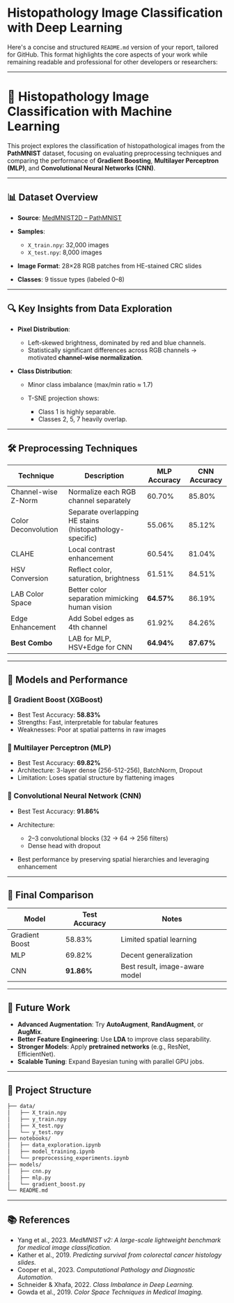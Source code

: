 # Histopathology Image Classification with Deep Learning
Here's a concise and structured `README.md` version of your report, tailored for GitHub. This format highlights the core aspects of your work while remaining readable and professional for other developers or researchers:

---

# 🧬 Histopathology Image Classification with Machine Learning

This project explores the classification of histopathological images from the **PathMNIST** dataset, focusing on evaluating preprocessing techniques and comparing the performance of **Gradient Boosting**, **Multilayer Perceptron (MLP)**, and **Convolutional Neural Networks (CNN)**.

---

## 📊 Dataset Overview

* **Source**: [MedMNIST2D – PathMNIST](https://medmnist.com/)
* **Samples**:

  * `X_train.npy`: 32,000 images
  * `X_test.npy`: 8,000 images
* **Image Format**: 28×28 RGB patches from HE-stained CRC slides
* **Classes**: 9 tissue types (labeled 0–8)

---

## 🔍 Key Insights from Data Exploration

* **Pixel Distribution**:

  * Left-skewed brightness, dominated by red and blue channels.
  * Statistically significant differences across RGB channels → motivated **channel-wise normalization**.

* **Class Distribution**:

  * Minor class imbalance (max/min ratio ≈ 1.7)
  * T-SNE projection shows:

    * Class 1 is highly separable.
    * Classes 2, 5, 7 heavily overlap.

---

## 🛠️ Preprocessing Techniques

| Technique           | Description                                              | MLP Accuracy | CNN Accuracy |
| ------------------- | -------------------------------------------------------- | ------------ | ------------ |
| Channel-wise Z-Norm | Normalize each RGB channel separately                    | 60.70%       | 85.80%       |
| Color Deconvolution | Separate overlapping HE stains (histopathology-specific) | 55.06%       | 85.12%       |
| CLAHE               | Local contrast enhancement                               | 60.54%       | 81.04%       |
| HSV Conversion      | Reflect color, saturation, brightness                    | 61.51%       | 84.51%       |
| LAB Color Space     | Better color separation mimicking human vision           | **64.57%**   | 86.19%       |
| Edge Enhancement    | Add Sobel edges as 4th channel                           | 61.92%       | 84.26%       |
| **Best Combo**      | LAB for MLP, HSV+Edge for CNN                            | **64.94%**   | **87.67%**   |

---

## 🧠 Models and Performance

### 🔹 Gradient Boost (XGBoost)

* Best Test Accuracy: **58.83%**
* Strengths: Fast, interpretable for tabular features
* Weaknesses: Poor at spatial patterns in raw images

### 🔸 Multilayer Perceptron (MLP)

* Best Test Accuracy: **69.82%**
* Architecture: 3-layer dense (256-512-256), BatchNorm, Dropout
* Limitation: Loses spatial structure by flattening images

### 🔷 Convolutional Neural Network (CNN)

* Best Test Accuracy: **91.86%**
* Architecture:

  * 2–3 convolutional blocks (32 → 64 → 256 filters)
  * Dense head with dropout
* Best performance by preserving spatial hierarchies and leveraging enhancement

---

## 🎯 Final Comparison

| Model          | Test Accuracy | Notes                          |
| -------------- | ------------- | ------------------------------ |
| Gradient Boost | 58.83%        | Limited spatial learning       |
| MLP            | 69.82%        | Decent generalization          |
| CNN            | **91.86%**    | Best result, image-aware model |

---

## 🚀 Future Work

* **Advanced Augmentation**: Try **AutoAugment**, **RandAugment**, or **AugMix**.
* **Better Feature Engineering**: Use **LDA** to improve class separability.
* **Stronger Models**: Apply **pretrained networks** (e.g., ResNet, EfficientNet).
* **Scalable Tuning**: Expand Bayesian tuning with parallel GPU jobs.

---

## 📁 Project Structure

```bash
├── data/
│   ├── X_train.npy
│   ├── y_train.npy
│   ├── X_test.npy
│   └── y_test.npy
├── notebooks/
│   ├── data_exploration.ipynb
│   ├── model_training.ipynb
│   └── preprocessing_experiments.ipynb
├── models/
│   ├── cnn.py
│   ├── mlp.py
│   └── gradient_boost.py
└── README.md
```

---

## 📚 References

* Yang et al., 2023. *MedMNIST v2: A large-scale lightweight benchmark for medical image classification.*
* Kather et al., 2019. *Predicting survival from colorectal cancer histology slides.*
* Cooper et al., 2023. *Computational Pathology and Diagnostic Automation.*
* Schneider & Xhafa, 2022. *Class Imbalance in Deep Learning.*
* Gowda et al., 2019. *Color Space Techniques in Medical Imaging.*
